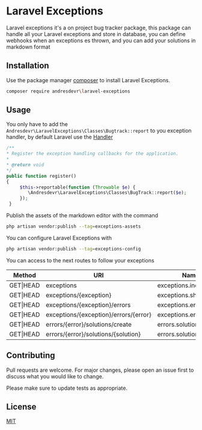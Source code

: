 # Laravel Exceptions

Laravel exceptions it's a on project bug tracker package, this package can handle all your Laravel exceptions and store in database, you can define webhooks when an exceptions es thrown, and you can add your solutions in markdown format

## Installation

Use the package manager [composer](https://getcomposer.org/) to install Laravel Exceptions.

```bash
composer require andresdevr\laravel-exceptions
```

## Usage
You only have to add the `Andresdevr\LaravelExceptions\Classes\Bugtrack::report` to you exception handler, by default Laravel use the [Handler](https://laravel.com/docs/8.x/errors#the-exception-handler)

```php
/**
* Register the exception handling callbacks for the application.
*
* @return void
*/
public function register()
{
     $this->reportable(function (Throwable $e) {
        \Andresdevr\LaravelExceptions\Classes\BugTrack::report($e);
     });
 }

```

Publish the assets of the markdown editor with the command
```bash
php artisan vendor:publish --tag=exceptions-assets 
```

You can configure Laravel Exceptions with
```bash
php artisan vendor:publish --tag=exceptions-config
```

You can access to the next routes to follow your exceptions

| Method     | URI                                        | Name                      |
|------------|--------------------------------------------|---------------------------|
| GET\|HEAD  | exceptions                                 | exceptions.index          |
| GET\|HEAD  | exceptions/{exception}                     | exceptions.show           |
| GET\|HEAD  | exceptions/{exception}/errors              | exceptions.errors.index   |
| GET\|HEAD  | exceptions/{exception}/errors/{error}      | exceptions.errors.show    |
| GET\|HEAD  | errors/{error}/solutions/create            | errors.solutions.create   |
| GET\|HEAD  | errors/{error}/solutions/{solution}        | errors.solutions.show     |

## Contributing
Pull requests are welcome. For major changes, please open an issue first to discuss what you would like to change.

Please make sure to update tests as appropriate.

## License
[MIT](./LICENSE.md)